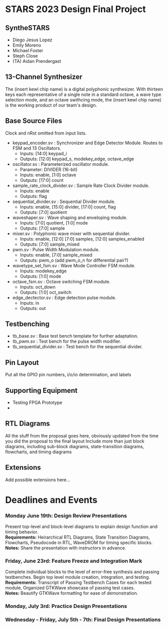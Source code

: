 # STARS 2023 Design Final Project

## SyntheSTARS
* Diego Jesus Lopez
* Emily Moreno
* Michael Foster
* Steph Close
* (TA) Aidan Prendergast

## 13-Channel Synthesizer
The (insert kewl chip name) is a digital polyphonic synthesizer.
With thirteen keys each representative of a single note in a standard octave,
a wave type selection mode, and an octave swithcing mode, the (insert kewl chip name) 
is the working product of our team's design.

## Base Source Files
Clock and nRst omitted from input lists.
- keypad_encoder.sv              : Synchronizer and Edge Detector Module. Routes to FSM and 13 Oscillators.
  - Inputs: [14:0] keypad_i
  - Outputs: [12:0] keypad_s, modekey_edge, octave_edge
- oscillator.sv                  : Parameterized oscillator module.
  - Parameter: DIVIDER (16-bit)
  - Inputs: enable, [1:0] octave
  - Outputs: [17:0] count
- sample_rate_clock_divider.sv   : Sample Rate Clock Divider module.
  - Inputs: enable
  - Outputs: flag
- sequential_divider.sv          : Sequential Divider module.
  - Inputs: enable, [15:0] divider, [17:0] count, flag
  - Outputs: [7:0] quotient
- waveshaper.sv                  : Wave shaping and enveloping module.
  - Inputs: [7:0] quotient, [1:0] mode
  - Outputs: [7:0] sample
- mixer.sv                       : Polyphonic wave mixer with sequential divider.
  - Inputs: enable, [12:0] [7:0] samples, [12:0] samples_enabled
  - Outputs: [7:0] sample_mixed
- pwm.sv                         : Pulse Width Modulation module.
  - Inputs: enable, [7:0] sample_mixed
  - Outputs: pwm_o (add pwm_o_n for differential pair?)
- wavetype_set_fsm.sv            : Wave Mode Controller FSM module.
  - Inputs: modekey_edge
  - Outputs: [1:0] mode
- octave_fsm.sv                    : Octave switching FSM module.
  - Inputs: oct_down
  - Outputs: [1:0] oct_switch
- edge_dectector.sv                    : Edge detection pulse module.
  - Inputs: in
  - Outputs: out 


## Testbenching
- tb_base.sv : Base test bench template for further adaptation.
- tb_pwm.sv : Test bench for the pulse width modifier.
- tb_sequential_divider.sv : Test bench for the sequential divider.

## Pin Layout
Put all the GPIO pin numbers, i/o/io determination, and labels

## Supporting Equipment
- Testing FPGA Prototype
- 

## RTL Diagrams
All the stuff from the proposal goes here, obviously updated from the time you did the proposal to the final layout
Include more than just block diagrams, including sub-block diagrams, state-transition diagrams, flowcharts, and timing diagrams

## Extensions
Add possible extensions here...

# Deadlines and Events
### Monday June 19th: Design Review Presentations
  
  Present top-level and block-level diagrams to explain design function and timing behavior.
<br><b>Requirements:</b> Heirarchical RTL Diagrams, State Transition Diagrams, Flowcharts, Pseudocode in RTL, WaveDROM for timing specific blocks.
<br><b>Notes:</b> Share the presentation with instructors in advance.

### Friday, June 23rd: Feature Freeze and Integration Mark

  Complete individual blocks to the level of error-free synthesis and passing testbenches. Begin top level module creation, integration, and testing.
<br><b>Requirements:</b> Transcript of Passing Testbench Cases for each tested module, Organized GTKWave showcase of passing test cases.
<br><b>Notes:</b> Beautify GTKWave formatting for ease of demonstration.

### Monday, July 3rd: Practice Design Presentations
### Wednesday - Friday, July 5th - 7th: Final Design Presentations

